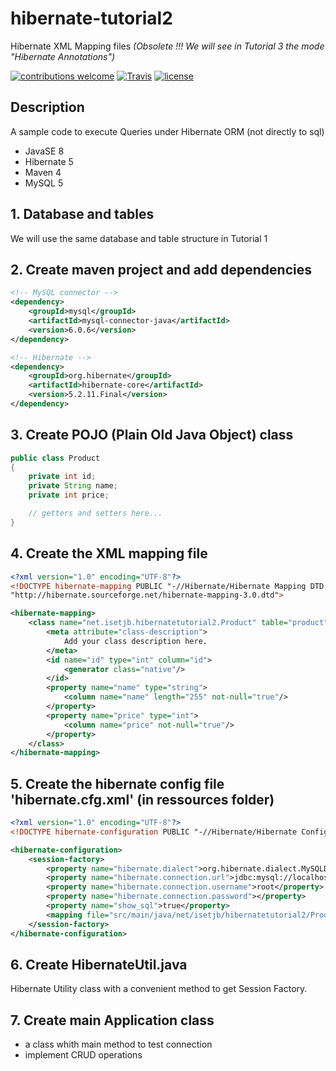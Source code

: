# hibernate-tutorial2
Hibernate XML Mapping files *(Obsolete !!! We will see in Tutorial 3 the mode "Hibernate Annotations")*

[![contributions welcome](https://img.shields.io/badge/contributions-welcome-orange.svg?style=flat)](https://github.com/nfriaa/hibernate-tutorial2/issues) [![Travis](https://img.shields.io/travis/rust-lang/rust.svg)](https://github.com/nfriaa/hibernate-tutorial2) [![license](https://img.shields.io/github/license/mashape/apistatus.svg)](https://github.com/nfriaa/hibernate-tutorial2/blob/master/LICENSE)

## Description
A sample code to execute Queries under Hibernate ORM (not directly to sql)
* JavaSE 8
* Hibernate 5
* Maven 4
* MySQL 5

## 1. Database and tables
We will use the same database and table structure in Tutorial 1

## 2. Create maven project and add dependencies
```xml
<!-- MySQL connector -->
<dependency>
    <groupId>mysql</groupId>
    <artifactId>mysql-connector-java</artifactId>
    <version>6.0.6</version>
</dependency>

<!-- Hibernate -->
<dependency>
    <groupId>org.hibernate</groupId>
    <artifactId>hibernate-core</artifactId>
    <version>5.2.11.Final</version>
</dependency>
```

## 3. Create POJO (Plain Old Java Object) class
```java
public class Product
{
    private int id;
    private String name;
    private int price;

    // getters and setters here...
}
```
## 4. Create the XML mapping file
```xml
<?xml version="1.0" encoding="UTF-8"?>
<!DOCTYPE hibernate-mapping PUBLIC "-//Hibernate/Hibernate Mapping DTD 3.0//EN"
"http://hibernate.sourceforge.net/hibernate-mapping-3.0.dtd">

<hibernate-mapping>
    <class name="net.isetjb.hibernatetutorial2.Product" table="product">
        <meta attribute="class-description">
            Add your class description here.
        </meta>
        <id name="id" type="int" column="id">
            <generator class="native"/>
        </id>
        <property name="name" type="string">
            <column name="name" length="255" not-null="true"/>
        </property>
        <property name="price" type="int">
            <column name="price" not-null="true"/>
        </property>
    </class>
</hibernate-mapping>
```

## 5. Create the hibernate config file 'hibernate.cfg.xml' (in ressources folder)
```xml
<?xml version="1.0" encoding="UTF-8"?>
<!DOCTYPE hibernate-configuration PUBLIC "-//Hibernate/Hibernate Configuration DTD 3.0//EN" "http://hibernate.sourceforge.net/hibernate-configuration-3.0.dtd">

<hibernate-configuration>
    <session-factory>
        <property name="hibernate.dialect">org.hibernate.dialect.MySQLDialect</property>
        <property name="hibernate.connection.url">jdbc:mysql://localhost:3306/persist_db?useTimezone=true&amp;serverTimezone=UTC</property>
        <property name="hibernate.connection.username">root</property>
        <property name="hibernate.connection.password"></property>
        <property name="show_sql">true</property>
        <mapping file="src/main/java/net/isetjb/hibernatetutorial2/Product.hbm.xml"/>
    </session-factory>
</hibernate-configuration>
```

## 6. Create HibernateUtil.java 
Hibernate Utility class with a convenient method to get Session Factory.

## 7. Create main Application class
* a class whith main method to test connection
* implement CRUD operations
